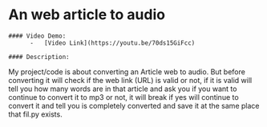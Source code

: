# An web article to audio
    #### Video Demo:
          -   [Video Link](https://youtu.be/70ds15GiFcc)

    #### Description:
My project/code is about converting an Article web to audio. But before converting it will check if the web link (URL) is valid or not,
if it is valid will tell you how many words are in that article and ask you if you want to continue to convert it to mp3 or not,
it  will break if yes will continue to convert it and tell you is completely converted and  save it at the same place that fil.py exists.

